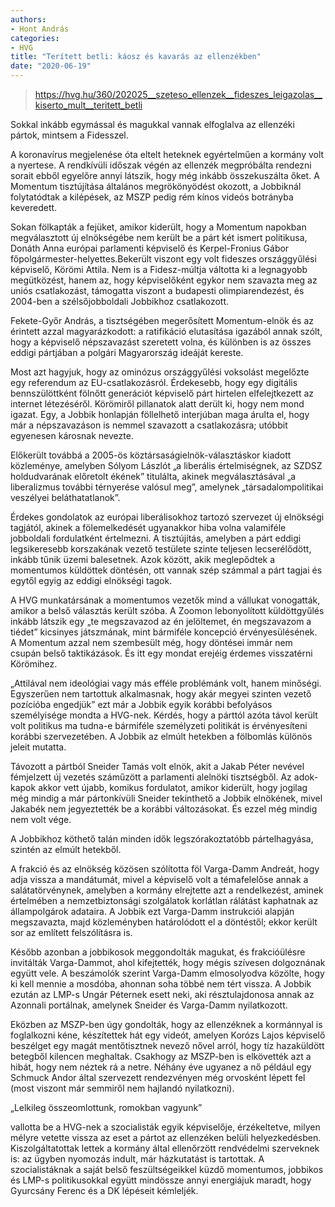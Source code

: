 ```yaml
---
authors:
- Hont András
categories:
- HVG
title: "Terített betli: káosz és kavarás az ellenzékben"
date: "2020-06-19"
---
```


> https://hvg.hu/360/202025__szeteso_ellenzek__fideszes_leigazolas__kiserto_mult__teritett_betli

Sokkal inkább egymással és magukkal vannak elfoglalva az ellenzéki pártok, mintsem a Fidesszel.

A koronavírus megjelenése óta eltelt heteknek egyértelműen a kormány volt a nyertese. A rendkívüli időszak végén az ellenzék megpróbálta rendezni sorait  ebből egyelőre annyi látszik, hogy még inkább összekuszálta őket. A Momentum tisztújítása általános megrökönyödést okozott, a Jobbiknál folytatódtak a kilépések, az MSZP pedig rém kínos videós botrányba keveredett.

Sokan fölkapták a fejüket, amikor kiderült, hogy a Momentum napokban megválasztott új elnökségébe nem került be a párt két ismert politikusa, Donáth Anna európai parlamenti képviselő és Kerpel-Fronius Gábor főpolgármester-helyettes.Bekerült viszont egy volt fideszes országgyűlési képviselő, Körömi Attila. Nem is a Fidesz-múltja váltotta ki a legnagyobb megütközést, hanem az, hogy képviselőként egykor nem szavazta meg az uniós csatlakozást, támogatta viszont a budapesti olimpiarendezést, és 2004-ben a szélsőjobboldali Jobbikhoz csatlakozott.

Fekete-Győr András, a tisztségében megerősített Momentum-elnök és az érintett azzal magyarázkodott: a ratifikáció elutasítása igazából annak szólt, hogy a képviselő népszavazást szeretett volna, és különben is az összes eddigi pártjában a polgári Magyarország ideáját kereste.

Most azt hagyjuk, hogy az ominózus országgyűlési voksolást megelőzte egy referendum az EU-csatlakozásról. Érdekesebb, hogy egy digitális bennszülöttként fölnőtt generációt képviselő párt hirtelen elfelejtkezett az internet létezéséről. Körömiről pillanatok alatt derült ki, hogy nem mond igazat. Egy, a Jobbik honlapján föllelhető interjúban maga árulta el, hogy már a népszavazáson is nemmel szavazott a csatlakozásra; utóbbit egyenesen károsnak nevezte.

Előkerült továbbá a 2005-ös köztársaságielnök-választáskor kiadott közleménye, amelyben Sólyom Lászlót „a liberális értelmiségnek, az SZDSZ holdudvarának előretolt ékének” titulálta, akinek megválasztásával „a liberalizmus további térnyerése valósul meg”, amelynek „társadalompolitikai veszélyei beláthatatlanok”.

Érdekes gondolatok az európai liberálisokhoz tartozó szervezet új elnökségi tagjától, akinek a fölemelkedését ugyanakkor hiba volna valamiféle jobboldali fordulatként értelmezni. A tisztújítás, amelyben a párt eddigi legsikeresebb korszakának vezető testülete szinte teljesen lecserélődött, inkább tűnik üzemi balesetnek. Azok között, akik meglepődtek a momentumos küldöttek döntésén, ott vannak szép számmal a párt tagjai és egytől egyig az eddigi elnökségi tagok.

A HVG munkatársának a momentumos vezetők mind a vállukat vonogatták, amikor a belső választás került szóba. A Zoomon lebonyolított küldöttgyűlés inkább látszik egy „te megszavazod az én jelöltemet, én megszavazom a tiédet” kicsinyes játszmának, mint bármiféle koncepció érvényesülésének. A Momentum azzal nem szembesült még, hogy döntései immár nem csupán belső taktikázások. És itt egy mondat erejéig érdemes visszatérni Körömihez.

„Attilával nem ideológiai vagy más efféle problémánk volt, hanem minőségi. Egyszerűen nem tartottuk alkalmasnak, hogy akár megyei szinten vezető pozícióba engedjük”  ezt már a Jobbik egyik korábbi befolyásos személyisége mondta a HVG-nek. Kérdés, hogy a párttól azóta távol került volt politikus ma tudna-e bármiféle személyzeti politikát is érvényesíteni korábbi szervezetében. A Jobbik az elmúlt hetekben a fölbomlás különös jeleit mutatta.

Távozott a pártból Sneider Tamás volt elnök, akit a Jakab Péter nevével fémjelzett új vezetés száműzött a parlamenti alelnöki tisztségből. Az adok-kapok akkor vett újabb, komikus fordulatot, amikor kiderült, hogy jogilag még mindig a már pártonkívüli Sneider tekinthető a Jobbik elnökének, mivel Jakabék nem jegyeztették be a korábbi változásokat. És ezzel még mindig nem volt vége.

A Jobbikhoz köthető talán minden idők legszórakoztatóbb pártelhagyása, szintén az elmúlt hetekből.

A frakció és az elnökség közösen szólította föl Varga-Damm Andreát, hogy adja vissza a mandátumát, mivel a képviselő volt a témafelelőse annak a salátatörvénynek, amelyben a kormány elrejtette azt a rendelkezést, aminek értelmében a nemzetbiztonsági szolgálatok korlátlan rálátást kaphatnak az állampolgárok adataira. A Jobbik ezt Varga-Damm instrukciói alapján megszavazta, majd közleményben határolódott el a döntéstől; ekkor került sor az említett felszólításra is.

Később azonban a jobbikosok meggondolták magukat, és frakcióülésre invitálták Varga-Dammot, ahol kifejtették, hogy mégis szívesen dolgoznának együtt vele. A beszámolók szerint Varga-Damm elmosolyodva közölte, hogy ki kell mennie a mosdóba, ahonnan soha többé nem tért vissza. A Jobbik ezután az LMP-s Ungár Péternek esett neki, aki résztulajdonosa annak az Azonnali portálnak, amelynek Sneider és Varga-Damm nyilatkozott.

Eközben az MSZP-ben úgy gondolták, hogy az ellenzéknek a kormánnyal is foglalkozni kéne, készítettek hát egy videót, amelyen Korózs Lajos képviselő beszélget egy magát mentőtisztnek nevező nővel arról, hogy tíz hazaküldött betegből kilencen meghaltak. Csakhogy az MSZP-ben is elkövették azt a hibát, hogy nem néztek rá a netre. Néhány éve ugyanez a nő például egy Schmuck Andor által szervezett rendezvényen még orvosként lépett fel (most viszont már semmiről nem hajlandó nyilatkozni).

„Lelkileg összeomlottunk, romokban vagyunk”

 vallotta be a HVG-nek a szocialisták egyik képviselője, érzékeltetve, milyen mélyre vetette vissza az eset a pártot az ellenzéken belüli helyezkedésben. Kiszolgáltatottak lettek a kormány által ellenőrzött rendvédelmi szerveknek is: az ügyben nyomozás indult, már házkutatást is tartottak. A szocialistáknak  a saját belső feszültségeikkel küzdő momentumos, jobbikos és LMP-s politikusokkal együtt  mindössze annyi energiájuk maradt, hogy Gyurcsány Ferenc és a DK lépéseit kémleljék.
